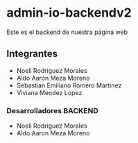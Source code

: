 # admin-io-backendv2

Este es el backend de nuestra página web

## Integrantes
- Noeli Rodriguez Morales
- Aldo Aaron Meza Moreno
- Sebastian Emiliano Romero Martinez
- Viviana Mendez Lopez


### Desarrolladores BACKEND
- Noeli Rodriguez Morales
- Aldo Aaron Meza Moreno